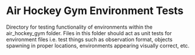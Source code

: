 # Air Hockey Gym Environment Tests
Directory for testing functionality of environments within the air_hockey_gym folder. Files in this folder should act as unit tests for environment files i.e. test things such as observation format, objects spawning in proper locations, environments appearing visually correct, etc.